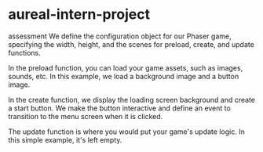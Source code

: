 # aureal-intern-project
assessment
We define the configuration object for our Phaser game, specifying the width, height, and the scenes for preload, create, and update functions.

In the preload function, you can load your game assets, such as images, sounds, etc. In this example, we load a background image and a button image.

In the create function, we display the loading screen background and create a start button. We make the button interactive and define an event to transition to the menu screen when it is clicked.

The update function is where you would put your game's update logic. In this simple example, it's left empty.
